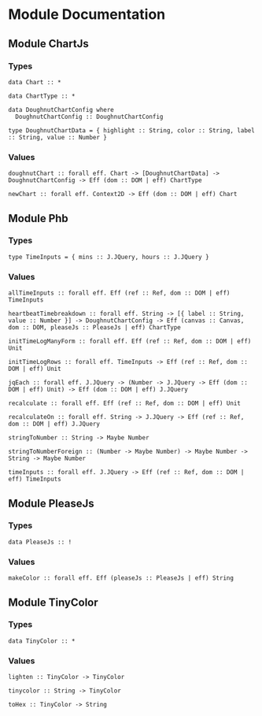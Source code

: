 # Module Documentation

## Module ChartJs

### Types

    data Chart :: *

    data ChartType :: *

    data DoughnutChartConfig where
      DoughnutChartConfig :: DoughnutChartConfig

    type DoughnutChartData = { highlight :: String, color :: String, label :: String, value :: Number }


### Values

    doughnutChart :: forall eff. Chart -> [DoughnutChartData] -> DoughnutChartConfig -> Eff (dom :: DOM | eff) ChartType

    newChart :: forall eff. Context2D -> Eff (dom :: DOM | eff) Chart


## Module Phb

### Types

    type TimeInputs = { mins :: J.JQuery, hours :: J.JQuery }


### Values

    allTimeInputs :: forall eff. Eff (ref :: Ref, dom :: DOM | eff) TimeInputs

    heartbeatTimebreakdown :: forall eff. String -> [{ label :: String, value :: Number }] -> DoughnutChartConfig -> Eff (canvas :: Canvas, dom :: DOM, pleaseJs :: PleaseJs | eff) ChartType

    initTimeLogManyForm :: forall eff. Eff (ref :: Ref, dom :: DOM | eff) Unit

    initTimeLogRows :: forall eff. TimeInputs -> Eff (ref :: Ref, dom :: DOM | eff) Unit

    jqEach :: forall eff. J.JQuery -> (Number -> J.JQuery -> Eff (dom :: DOM | eff) Unit) -> Eff (dom :: DOM | eff) J.JQuery

    recalculate :: forall eff. Eff (ref :: Ref, dom :: DOM | eff) Unit

    recalculateOn :: forall eff. String -> J.JQuery -> Eff (ref :: Ref, dom :: DOM | eff) J.JQuery

    stringToNumber :: String -> Maybe Number

    stringToNumberForeign :: (Number -> Maybe Number) -> Maybe Number -> String -> Maybe Number

    timeInputs :: forall eff. J.JQuery -> Eff (ref :: Ref, dom :: DOM | eff) TimeInputs


## Module PleaseJs

### Types

    data PleaseJs :: !


### Values

    makeColor :: forall eff. Eff (pleaseJs :: PleaseJs | eff) String


## Module TinyColor

### Types

    data TinyColor :: *


### Values

    lighten :: TinyColor -> TinyColor

    tinycolor :: String -> TinyColor

    toHex :: TinyColor -> String



